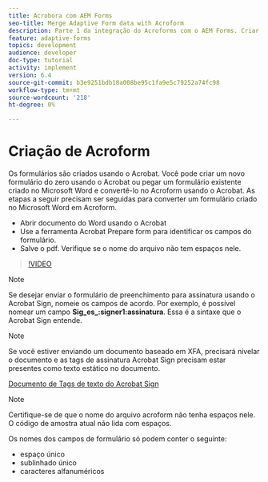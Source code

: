 ```yaml
---
title: Acrobora com AEM Forms
seo-title: Merge Adaptive Form data with Acroform
description: Parte 1 da integração do Acroforms com o AEM Forms. Criar um formulário adaptável usando o Acroform e unir os dados para obter um PDF.
feature: adaptive-forms
topics: development
audience: developer
doc-type: tutorial
activity: implement
version: 6.4
source-git-commit: b3e9251bdb18a008be95c1fa9e5c79252a74fc98
workflow-type: tm+mt
source-wordcount: '218'
ht-degree: 0%

---
```



# Criação de Acroform

Os formulários são criados usando o Acrobat. Você pode criar um novo formulário do zero usando o Acrobat ou pegar um formulário existente criado no Microsoft Word e convertê-lo no Acroform usando o Acrobat. As etapas a seguir precisam ser seguidas para converter um formulário criado no Microsoft Word em Acroform.

* Abrir documento do Word usando o Acrobat
* Use a ferramenta Acrobat Prepare form para identificar os campos do formulário.
* Salve o pdf. Verifique se o nome do arquivo não tem espaços nele.


>[!VIDEO](https://video.tv.adobe.com/v/22575?quality=12&learn=on)

>[!NOTE]
>
>Se desejar enviar o formulário de preenchimento para assinatura usando o Acrobat Sign, nomeie os campos de acordo. Por exemplo, é possível nomear um campo **Sig_es_:signer1:assinatura**. Essa é a sintaxe que o Acrobat Sign entende.

>[!NOTE]
>
>Se você estiver enviando um documento baseado em XFA, precisará nivelar o documento e as tags de assinatura Acrobat Sign precisam estar presentes como texto estático no documento.

[Documento de Tags de texto do Acrobat Sign](https://helpx.adobe.com/sign/using/text-tag.html)

>[!NOTE]
>
>Certifique-se de que o nome do arquivo acroform não tenha espaços nele. O código de amostra atual não lida com espaços.
>
>Os nomes dos campos de formulário só podem conter o seguinte:
>
>* espaço único
>* sublinhado único
>* caracteres alfanuméricos

